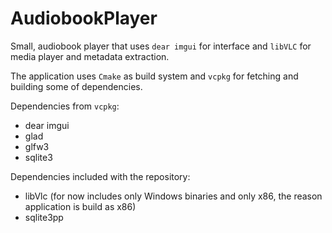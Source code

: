 # AudiobookPlayer

Small, audiobook player that uses `dear imgui` for interface and `libVLC`  for media player and metadata extraction.



The application uses `Cmake` as build system and `vcpkg` for fetching and building some of dependencies.

Dependencies from `vcpkg`:

-  dear imgui
- glad
- glfw3
- sqlite3

Dependencies included with the repository:

- libVlc (for now includes only Windows binaries and only x86, the reason application is build as x86)
- sqlite3pp